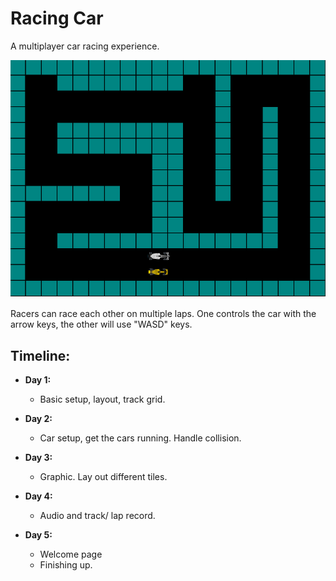 # Racing Car

A multiplayer car racing experience.

![](https://github.com/trungvuh/Racing/raw/master/assets/Racing%20Wireframe.png)

Racers can race each other on multiple laps. One controls the car with the arrow keys, the other will use "WASD" keys.

## Timeline:

* **Day 1:**
  + Basic setup, layout, track grid.

* **Day 2:**
  + Car setup, get the cars running. Handle collision.

* **Day 3:**
  + Graphic. Lay out different tiles.

* **Day 4:**
  + Audio and track/ lap record.

* **Day 5:**
  + Welcome page
  + Finishing up.
